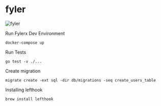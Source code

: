# fyler
![fyler](https://github.com/fylerx/fyler/actions/workflows/go.yml/badge.svg)

Run Fylerx Dev Environment
```
docker-compose up
```

Run Tests
```
go test -v ./...
```

Create migration
```
migrate create -ext sql -dir db/migrations -seq create_users_table
```


Installing lefthook
```
brew install lefthook
```
